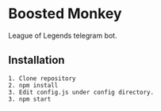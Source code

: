 # Boosted Monkey
League of Legends telegram bot.

## Installation
```
1. Clone repository
2. npm install
3. Edit config.js under config directory.
3. npm start
```
